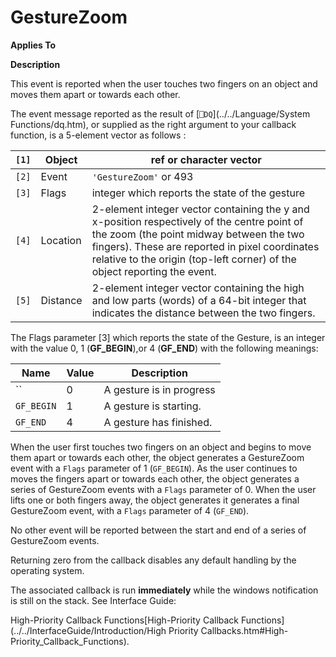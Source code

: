 



<h1 class="heading"><span class="name">GestureZoom</span></h1>

**Applies To**


**Description**


This event is reported when the user touches  two fingers on an object and moves them apart or towards each other.


The event message reported as the result of [`⎕DQ`](../../Language/System Functions/dq.htm), or supplied as the right argument to your callback function, is a 5-element vector as follows :


| `[1]` | Object | ref or character vector |
| --- | --- | ---  |
| `[2]` | Event | `'GestureZoom'` or 493 |
| `[3]` | Flags | integer which reports the state of the gesture |
| `[4]` | Location | 2-element integer vector containing the y and x-position respectively of the centre point of the zoom (the point midway between the two fingers). These are reported in pixel coordinates relative to the origin (top-left corner) of the object reporting the event. |
| `[5]` | Distance | 2-element integer vector containing the high and low parts (words) of a 64-bit integer that indicates the distance between the two fingers. |


The Flags parameter [3] which reports the state of the Gesture, is an integer with the value 0, 1 (**GF_BEGIN**),or 4 (**GF_END**) with the following meanings:


| Name | Value | Description |
| --- | --- | ---  |
| `` | 0 | A gesture is in progress |
| `GF_BEGIN` | 1 | A gesture is starting. |
| `GF_END` | 4 | A gesture has finished. |


When the user first touches two fingers on an object and begins to move them apart or towards each other, the object generates a GestureZoom event with a `Flags` parameter of 1 (`GF_BEGIN`). As the user continues to moves the fingers apart or towards each other, the object generates a series of GestureZoom events with a `Flags` parameter of 0.  When the user lifts one or both fingers away, the object generates it generates a final GestureZoom event, with a `Flags` parameter of 4 (`GF_END`).


No other event will be reported between the start and end of a series of GestureZoom events.


Returning zero from the callback disables any default handling by the operating system.


The associated callback is run **immediately** while the windows notification is still on the stack. See 
Interface Guide: 

High-Priority Callback Functions[High-Priority Callback Functions](../../InterfaceGuide/Introduction/High Priority Callbacks.htm#High-Priority_Callback_Functions).


